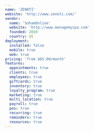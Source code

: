 ```yaml
---
name: 'ZENOTI'
website: 'http://www.zenoti.com/'
vendor:
  name: 'SohamOnline'
  website: 'http://www.managemyspa.com'
  founded: 2010
  country: US
deployment:
  installed: false
  mobile: true
  web: true
pricing: 'from $65.00/month'
features:
  appointments: true
  clients: true
  employees: true
  giftcards: true
  inventory: true
  loyalty_program: true
  marketing: true
  multi_location: true
  payroll: true
  pos: true
  recurring: true
  reminders: true
  resources: true
---
```

